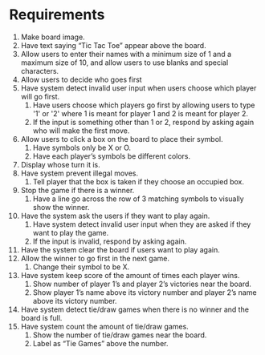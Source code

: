 # Requirements
1. Make board image.
2. Have text saying “Tic Tac Toe” appear above the board.
3. Allow users to enter their names with a minimum size of 1 and a maximum size of 10, and allow users to use blanks and special characters.
4. Allow users to decide who goes first
5. Have system detect invalid user input when users choose which player will go first.
    1. Have users choose which players go first by allowing users to type '1' or '2' where 1 is meant for player 1 and 2 is meant for player 2.
    2. If the input is something other than 1 or 2, respond by asking again who will make the first move.
6. Allow users to click a box on the board to place their symbol.
    1. Have symbols only be X or O.
    2. Have each player’s symbols be different colors.
7. Display whose turn it is.
8. Have system prevent illegal moves.
    1. Tell player that the box is taken if they choose an occupied box.
9. Stop the game if there is a winner.
    1. Have a line go across the row of 3 matching symbols to visually show the winner.
10. Have the system ask the users if they want to play again.
    1. Have system detect invalid user input when they are asked if they want to play the game.
    2. If the input is invalid, respond by asking again.
11. Have the system clear the board if users want to play again.
12. Allow the winner to go first in the next game.
    1. Change their symbol to be X.
13. Have system keep score of the amount of times each player wins.
    1. Show number of player 1’s and player 2’s victories near the board.
    2. Show player 1’s name above its victory number and player 2’s name above its victory number.
14. Have system detect tie/draw games when there is no winner and the board is full.
15. Have system count the amount of tie/draw games.
    1. Show the number of tie/draw games near the board.
    2. Label as “Tie Games” above the number.
